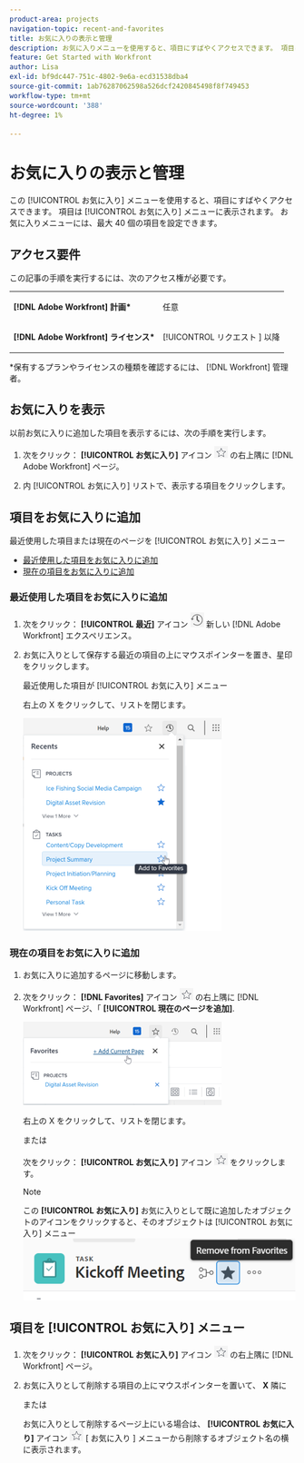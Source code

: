 ```yaml
---
product-area: projects
navigation-topic: recent-and-favorites
title: お気に入りの表示と管理
description: お気に入りメニューを使用すると、項目にすばやくアクセスできます。 項目は、削除するまで [ お気に入り ] メニューに残ります。 お気に入りメニューには、最大 40 個の項目を設定できます。
feature: Get Started with Workfront
author: Lisa
exl-id: bf9dc447-751c-4802-9e6a-ecd31538dba4
source-git-commit: 1ab76287062598a526dcf2420845498f8f749453
workflow-type: tm+mt
source-wordcount: '388'
ht-degree: 1%

---
```


# お気に入りの表示と管理

この [!UICONTROL お気に入り] メニューを使用すると、項目にすばやくアクセスできます。 項目は [!UICONTROL お気に入り] メニューに表示されます。 お気に入りメニューには、最大 40 個の項目を設定できます。

## アクセス要件

この記事の手順を実行するには、次のアクセス権が必要です。

<table style="table-layout:auto"> 
 <col> 
 </col> 
 <col> 
 </col> 
 <tbody> 
  <tr> 
   <td role="rowheader"><strong>[!DNL Adobe Workfront] 計画*</strong></td> 
   <td> <p>任意</p> </td> 
  </tr> 
  <tr> 
   <td role="rowheader"><strong>[!DNL Adobe Workfront] ライセンス*</strong></td> 
   <td> <p>[!UICONTROL リクエスト ] 以降</p> </td> 
  </tr> 
 </tbody> 
</table>

&#42;保有するプランやライセンスの種類を確認するには、 [!DNL Workfront] 管理者。

## お気に入りを表示

以前お気に入りに追加した項目を表示するには、次の手順を実行します。

1. 次をクリック： **[!UICONTROL お気に入り]** アイコン ![](assets/favorites-icon.png) の右上隅に [!DNL Adobe Workfront] ページ。

1. 内 [!UICONTROL お気に入り] リストで、表示する項目をクリックします。

## 項目をお気に入りに追加

最近使用した項目または現在のページを [!UICONTROL お気に入り] メニュー

* [最近使用した項目をお気に入りに追加](#add-recent-items-as-a-favorite)
* [現在の項目をお気に入りに追加](#add-the-current-item-as-a-favorite)

### 最近使用した項目をお気に入りに追加

1. 次をクリック： **[!UICONTROL 最近]** アイコン ![[!UICONTROL 最近]](assets/recents-icon-40x43.png) 新しい [!DNL Adobe Workfront] エクスペリエンス。
1. お気に入りとして保存する最近の項目の上にマウスポインターを置き、星印をクリックします。

   最近使用した項目が [!UICONTROL お気に入り] メニュー

   右上の X をクリックして、リストを閉じます。

   ![最近使用した項目をお気に入りに登録](assets/favorite-recent-item-2022-350x375.png)

### 現在の項目をお気に入りに追加

1. お気に入りに追加するページに移動します。
1. 次をクリック： **[!DNL Favorites]** アイコン ![](assets/favorites-icon.png) の右上隅に [!DNL Workfront] ページ、「 **[!UICONTROL 現在のページを追加]**.

   ![現在のページをお気に入りに追加](assets/add-current-page-favorite-2022-350x147.png)

   右上の X をクリックして、リストを閉じます。

   または

   次をクリック： **[!UICONTROL お気に入り]** アイコン ![](assets/favorites-icon.png) をクリックします。

   >[!NOTE]
   >
   >この **[!UICONTROL お気に入り]** お気に入りとして既に追加したオブジェクトのアイコンをクリックすると、そのオブジェクトは [!UICONTROL お気に入り] メニュー\
   >![](assets/nwe-remove-from-favorites-350x52.png)

## 項目を [!UICONTROL お気に入り] メニュー

1. 次をクリック： **[!UICONTROL お気に入り]** アイコン ![](assets/favorites-icon.png) の右上隅に [!DNL Workfront] ページ。

1. お気に入りとして削除する項目の上にマウスポインターを置いて、 **X** 隣に

   または

   お気に入りとして削除するページ上にいる場合は、 **[!UICONTROL お気に入り]** アイコン ![](assets/favorites-icon.png) [ お気に入り ] メニューから削除するオブジェクト名の横に表示されます。
